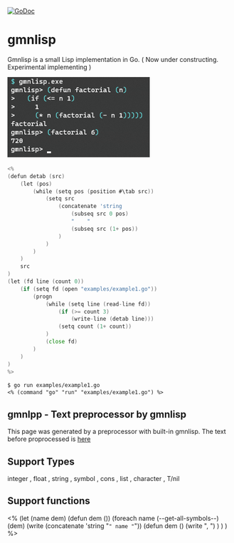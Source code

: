 [![GoDoc](https://godoc.org/github.com/hymkor/gmnlisp?status.svg)](https://godoc.org/github.com/hymkor/gmnlisp)

gmnlisp
=======

Gmnlisp is a small Lisp implementation in Go.
( Now under constructing. Experimental implementing )

![Example image](factorial.png)

```go
<%
(defun detab (src)
    (let (pos)
        (while (setq pos (position #\tab src))
            (setq src
                (concatenate 'string
                    (subseq src 0 pos)
                    "    "
                    (subseq src (1+ pos))
                )
            )
        )
    )
    src
)
(let (fd line (count 0))
    (if (setq fd (open "examples/example1.go"))
        (progn
            (while (setq line (read-line fd))
                (if (>= count 3)
                    (write-line (detab line)))
                (setq count (1+ count))
            )
            (close fd)
        )
    )
)
%>
```

```
$ go run examples/example1.go
<% (command "go" "run" "examples/example1.go") %>
```

gmnlpp - Text preprocessor by gmnlisp
-------------------------------------

This page was generated by a preprocessor with built-in gmnlisp.
The text before proprocessed is [here](https://github.com/hymkor/gmnlisp/blob/master/_README.md)

Support Types
-------------

integer , float , string , symbol , cons , list , character , T/nil

Support functions
-----------------

<%
(let (name dem)
    (defun dem ())
    (foreach name (--get-all-symbols--)
        (dem)
        (write (concatenate 'string "`" name "`"))
        (defun dem ()
            (write ", <!--")(terpri)(write "--> ")
        )
    )
)
%>
